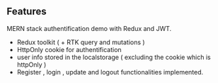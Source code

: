 ## Features
MERN stack authentification demo with Redux and JWT.
- Redux toolkit ( + RTK query and mutations )
- HttpOnly cookie for authentification
- user info stored in the localstorage ( excluding the cookie which is httpOnly )
- Register , login , update and logout functionalities implemented.

